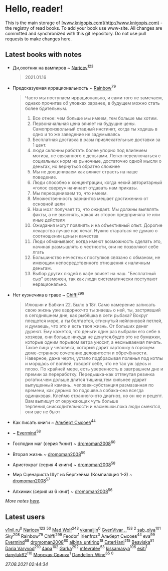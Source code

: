 # Hello, reader!
This is the main storage of [www.knigopis.com](http://www.knigopis.com) - the registry of read books.
To add your book use www-site. All changes are committed and synchronized with this git repository.
Do not use pull requests to make changes here.


## Latest books with notes
* Ди,охотник на вампиров ~ [Naricev](users/107/107090515204537133928-google)<sup>123</sup>
    > 2021.01.16

* Предсказуемая иррациональность ~ [Rainbow](users/109/109787328219839805802-google)<sup>79</sup>
    > Часто мы поступаем иррационально, и сами того не замечаем, однако прочитав об уловках заранее, в будущем можно стать более бдительным. 
    > 1. Все отное: чем больше мы имеем, тем больше мы хотим. 
    > 2. Первоначальная цена влияет на будущие цены. Самопроизвольный стадный инстинкт, когда ты ходишь в одно и то же заведение не задумываясь
    > 3. Бесплатная доставка в разы привлекательные доставки за 1 цент.
    > 4. люди склонны работать более упорно под влиянием мотива, не связанного с деньгами. Легко переключаться с социальных норм на рыночные, достаточно одной мысли о деньгах, но вернуться обратно сложнее
    > 5. Мы не дооцениваем как влияет страсть на наше поведение.
    > 6. Люди способно к концентрации, когда некий авторитарный «голос сверху» начинает отдавать нам приказы.
    > 7. Мы переоцениваем то, что имеем.
    > 8. Множественность вариантов мешает достижению от основной цели
    > 9. Наш мозг получает то, что ожидает. Мы должны выявлять факты, а не выяснять, какая из сторон предприняла те или иные действия
    > 10. Ожидания могут повлиять и на объективный опыт. Дорогие лекарства лучше нас лечат. Нужно стараться не думаю о соотношении цены и качества
    > 11. Люди обманывают, когда имеют возможность сделать это, начиная размышлять о честности, они не позволяют себе лгать
    > 12. Большинство нечестных поступков связано с обманом, не имеющим непосредственного отношения к наличным деньгам.
    > 13. Выбор других людей в кафе влияет на наш. "Бесплатный сыр" возможен, так как люди систематически поступают нерационально.

* Нет кузнечика в траве ~ [Chiffi](users/105/105831994080785626680-google)<sup>299</sup>
    > Илюшин и Бабкин 22. Было в 18г.  Само намерение записать свою жизнь уже вздорно:что  ты знаешь о ней, ты, застрявший в сегодняшнем дне, как рыбёшка в сети рыбака? Вокруг  плещется море, а ты болтается, стиснутый нейлоновой петлей, и думаешь, что это и есть твоя жизнь.  От больших денег дуреют. Ему кажется, что деньги один раз выбрали его себе в хозяева, они больше никуда не денутся.будто это не бумажки, которые одним порывом ветра уносит, а несмываемая печать.  Такое лицо у человека, который дарит картошку в горящем доме-странное сочетание деловитости и обречённости.  Наверное, даже черти, устало подбрасывая поленья под котлы и морщась от воплей, говорят себе, что не так уж здесь и плохо. По крайней мере, есть уверенность в завтрашнем дне и премии за переработку. Передышка-как оттянутая резинка рогатки.чем дольше длится тишина,тем сильнее ударит выпущенный камень.. человек-субстанция размазанная по времени, как дерьмо по подошве.а собака-она всегда одинаковая. Клеймо странного-это диагноз, но он же и рецепт. Вам выпишут от окружающих чуть больше терпения,снисходительности и насмешки.пока люди смеются, они вас не бьют

* Как писать книги ~ [Альберт Сысоев](users/474/47446642-vkontakte)<sup>44</sup>

*  ~ [Evermind](users/302/302928912-vkontakte)<sup>58</sup>

* Господин маг (серия ?книг) ~ [dromoman2008](users/444/44461886-yandex)<sup>60</sup>

* Вторая жизнь ~ [dromoman2008](users/444/44461886-yandex)<sup>59</sup>

* Аристократ (серия 4 книги) ~ [dromoman2008](users/444/44461886-yandex)<sup>58</sup>

* Мир Сценариста Шут из Бергхейма (Компиляция 1-3) ~ [dromoman2008](users/444/44461886-yandex)<sup>57</sup>

* Алхимик (серия из 6 книг) ~ [dromoman2008](users/444/44461886-yandex)<sup>56</sup>


_More notes [here](latest_books_with_notes.md)._


## Latest users
[v1nil.ru](users/787/787891495-yandex)<sup>0</sup> 
[Naricev](users/107/107090515204537133928-google)<sup>123</sup> 
[](users/153/1537586159620888-facebook)<sup>50</sup> 
[Mad Wolf](users/947/94738840-vkontakte)<sup>243</sup> 
[vkanaljin](users/677/677089247-yandex)<sup>0</sup> 
[GvenVivar ..](users/158/158266434925901-facebook)<sup>153</sup> 
[](users/116/116587059105826857287-google)<sup>2</sup> 
[sab_olya](users/139/139338401-vkontakte)<sup>101</sup> 
[Sky](users/118/118049897850017649660-googleplus)<sup>208</sup> 
[Rainbow](users/109/109787328219839805802-google)<sup>79</sup> 
[Chiffi](users/105/105831994080785626680-google)<sup>299</sup> 
[Feodor](users/117/117130485334126869740-google)<sup>1</sup> 
[irienfroz](users/150/150508923-vkontakte)<sup>0</sup> 
[Альберт Сысоев](users/474/47446642-vkontakte)<sup>44</sup> 
[eva](users/111/111656270551033014778-google)<sup>99</sup> 
[Evermind](users/302/302928912-vkontakte)<sup>58</sup> 
[dromoman2008](users/444/44461886-yandex)<sup>60</sup> 
[albina_untiring](users/257/2579695-vkontakte)<sup>18</sup> 
[EsterHani](users/305/30558181-vkontakte)<sup>215</sup> 
[Beaviska](users/102/10202544960024508-facebook)<sup>51</sup> 
[Daria Varyvod](users/829/829893410524253-facebook)<sup>210</sup> 
[4apa](users/117/117392596378069249667-google)<sup>102</sup> 
[Garka](users/115/115753719718250012620-google)<sup>292</sup> 
[mfevralev](users/140/140966150-vkontakte)<sup>53</sup> 
[kissamasya](users/684/68439978-vkontakte)<sup>106</sup> 
[esiti](users/463/463509228-vkontakte)<sup>1</sup> 
[danyluk62](users/374/374149854-vkontakte)<sup>110</sup> 
[Морская Свинка](users/147/1474032679114725758-mailru)<sup>1</sup> 
[Dandelion_Wine](users/586/58602788-vkontakte)<sup>65</sup> 
[](users/651/651537773-vkontakte)<sup>0</sup> 


_27.08.2021 02:44:34_
